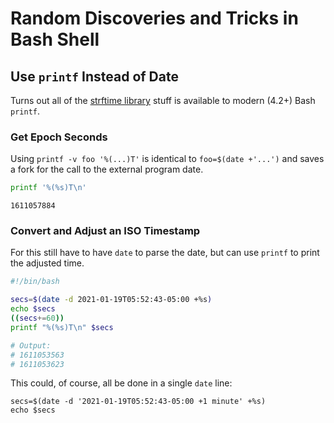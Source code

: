 # Random Discoveries and Tricks in Bash Shell

## Use `printf` Instead of Date

Turns out all of the [strftime
library](https://duck.com/lite?kd=-1&kp=-1&q=strftime+library) stuff is
available to modern (4.2+) Bash `printf`.

### Get Epoch Seconds

Using `printf -v foo '%(...)T'` is identical to `foo=$(date +'...')` and saves a fork for the call to the external program date.

```bash
printf '%(%s)T\n'
```

```{.out}
1611057884
```

### Convert and Adjust an ISO Timestamp

For this still have to have `date` to parse the date, but can use
`printf` to print the adjusted time.

```bash
#!/bin/bash

secs=$(date -d 2021-01-19T05:52:43-05:00 +%s)
echo $secs
((secs+=60))
printf "%(%s)T\n" $secs

# Output:
# 1611053563
# 1611053623

```

This could, of course, all be done in a single `date` line:

```
secs=$(date -d '2021-01-19T05:52:43-05:00 +1 minute' +%s)
echo $secs
```


